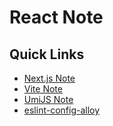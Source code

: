 # React Note

## Quick Links

- [Next.js Note](nextjs.md)
- [Vite Note](vite.md)
- [UmiJS Note](umi.md)
- [eslint-config-alloy](https://github.com/AlloyTeam/eslint-config-alloy/blob/master/README.zh-CN.md)

